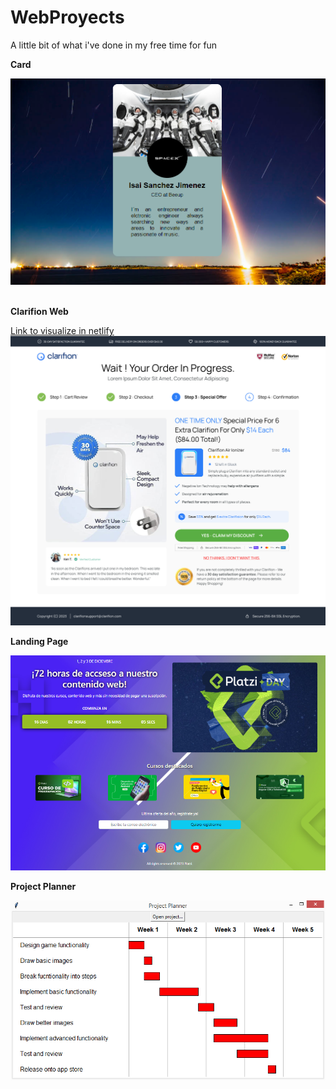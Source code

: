 # WebProyects
A little bit of what i've done in my free time for fun

<p><strong>Card</strong></p>
<img src="Card/Card.PNG">
<br><br>
<p><strong>Clarifion Web</strong></p>
<a href="https://656007e042fc21673ca5d43d--mellifluous-speculoos-311a65.netlify.app/">Link to visualize in netlify</a>
<img src="ClarifionWeb/Clarifion Upsell.png">
<br>
<p><strong>Landing Page</strong></p>
<img src="LandingPage/LandingPage.PNG"></img>

<p><strong>Project Planner</strong></p>
<img src="ProjectPlanner/ProjectPlanner.PNG">
